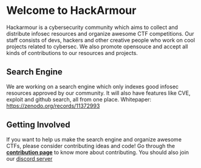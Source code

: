 # Welcome to HackArmour

Hackarmour is a cybersecurity community which aims to collect and distribute infosec resources and organize awesome CTF competitions. Our staff consists of devs, hackers and other creative people who work on cool projects related to cybersec. We also promote opensouce and accept all kinds of contributions to our resources and projects.

## Search Engine

We are working on a search engine which only indexes good infosec resources approved by our community. It will also have features like CVE, exploit and github search, all from one place.
Whitepaper: https://zenodo.org/records/11372993

## Getting Involved
If you want to help us make the search engine and organize awesome CTFs, please consider contributing ideas and code! Go through the **[contribution page](https://github.com/hackarmour/contribution)** to know more about contributing. You should also join our [discord server](https://discord.gg/8jAmHuq4WP)
